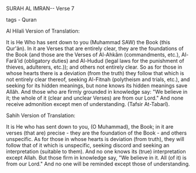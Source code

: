 SURAH AL IMRAN-- Verse 7

tags - Quran

Al Hilali Version of Translation:

It is He Who has sent down to you (Muhammad SAW) the Book (this Qur'ân). In it are Verses that are entirely clear, they are the foundations of the Book (and those are the Verses of Al-Ahkâm (commandments, etc.), Al-Farâ'id (obligatory duties) and Al-Hudud (legal laws for the punishment of thieves, adulterers, etc.)); and others not entirely clear. So as for those in whose hearts there is a deviation (from the truth) they follow that which is not entirely clear thereof, seeking Al-Fitnah (polytheism and trials, etc.), and seeking for its hidden meanings, but none knows its hidden meanings save Allâh. And those who are firmly grounded in knowledge say: "We believe in it; the whole of it (clear and unclear Verses) are from our Lord." And none receive admonition except men of understanding. (Tafsir At-Tabarî). 

Sahih Version of Translation:

It is He who has sent down to you, (O Muhammad), the Book; in it are verses (that are) precise - they are the foundation of the Book - and others unspecific. As for those in whose hearts is deviation (from truth), they will follow that of it which is unspecific, seeking discord and seeking an interpretation (suitable to them). And no one knows its (true) interpretation except Allah. But those firm in knowledge say, "We believe in it. All (of it) is from our Lord." And no one will be reminded except those of understanding. 